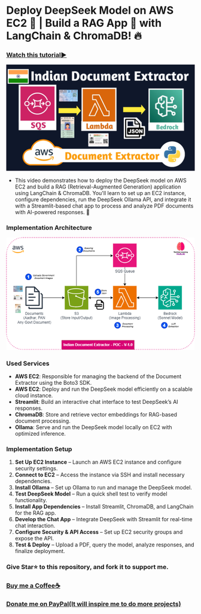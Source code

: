 # Deploy DeepSeek Model on AWS EC2 🚀 | Build a RAG App 🤖 with LangChain & ChromaDB! 🔥

### [Watch this tutorial►](https://youtu.be/YWmnD_QcZQU)
<img src="https://github.com/Spidy20/Indian-Document-Extraction-AWS/blob/master/Youtube_thumb.jpg">

- This video demonstrates how to deploy the DeepSeek model on AWS EC2 and build a RAG (Retrieval-Augmented Generation) application using LangChain & ChromaDB. You'll learn to set up an EC2 instance, configure dependencies, run the DeepSeek Ollama API, and integrate it with a Streamlit-based chat app to process and analyze PDF documents with AI-powered responses. 🚀
### Implementation Architecture
<img src="https://github.com/Spidy20/Indian-Document-Extraction-AWS/blob/master/Indian-Doocument-Extractor-POC-V.10.png">

### Used Services
- **AWS EC2**: Responsible for managing the backend of the Document Extractor using the Boto3 SDK.
- **AWS EC2**: Deploy and run the DeepSeek model efficiently on a scalable cloud instance.
- **Streamlit**: Build an interactive chat interface to test DeepSeek’s AI responses.
- **ChromaDB**: Store and retrieve vector embeddings for RAG-based document processing.
- **Ollama**: Serve and run the DeepSeek model locally on EC2 with optimized inference.

### Implementation Setup

1. **Set Up EC2 Instance** – Launch an AWS EC2 instance and configure security settings.
2. **Connect to EC2** – Access the instance via SSH and install necessary dependencies.
3. **Install Ollama** – Set up Ollama to run and manage the DeepSeek model.
4. **Test DeepSeek Model** – Run a quick shell test to verify model functionality.
5. **Install App Dependencies** – Install Streamlit, ChromaDB, and LangChain for the RAG app.
6. **Develop the Chat App** – Integrate DeepSeek with Streamlit for real-time chat interaction.
7. **Configure Security & API Access** – Set up EC2 security groups and expose the API.
8. **Test & Deploy** – Upload a PDF, query the model, analyze responses, and finalize deployment.  


### Give Star⭐ to this repository, and fork it to support me. 

### [Buy me a Coffee☕](https://www.buymeacoffee.com/spidy20)
### [Donate me on PayPal(It will inspire me to do more projects)](https://www.paypal.me/spidy1820)
